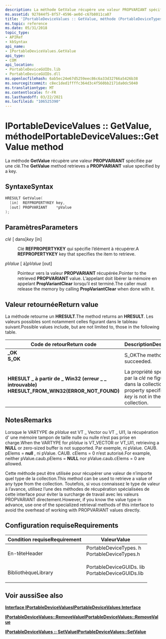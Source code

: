 ```yaml
---
description: La méthode GetValue récupère une valeur PROPVARIANT spécifiée par une clé.
ms.assetid: 927844f5-8f57-4596-ae0d-c67b8011ca87
title: 'IPortableDeviceValues :: GetValue, méthode (PortableDeviceTypes. h)'
ms.topic: reference
ms.date: 05/31/2018
topic_type:
- APIRef
- kbSyntax
api_name:
- IPortableDeviceValues.GetValue
api_type:
- COM
api_location:
- PortableDeviceGUIDs.lib
- PortableDeviceGUIDs.dll
ms.openlocfilehash: 6ab5ec24e67d5259eec86c6a33d32766a5426b38
ms.sourcegitcommit: c8ec1ded1ffffc364d3c4f560bb2171da0dc5040
ms.translationtype: MT
ms.contentlocale: fr-FR
ms.lasthandoff: 03/22/2021
ms.locfileid: "106525390"
---
```

# <a name="iportabledevicevaluesgetvalue-method"></a><span data-ttu-id="a31fd-103">IPortableDeviceValues :: GetValue, méthode</span><span class="sxs-lookup"><span data-stu-id="a31fd-103">IPortableDeviceValues::GetValue method</span></span>

<span data-ttu-id="a31fd-104">La méthode **GetValue** récupère une valeur **PROPVARIANT** spécifiée par une clé.</span><span class="sxs-lookup"><span data-stu-id="a31fd-104">The **GetValue** method retrieves a **PROPVARIANT** value specified by a key.</span></span>

## <a name="syntax"></a><span data-ttu-id="a31fd-105">Syntaxe</span><span class="sxs-lookup"><span data-stu-id="a31fd-105">Syntax</span></span>


```C++
HRESULT GetValue(
  [in]  REFPROPERTYKEY key,
  [out] PROPVARIANT    *pValue
);
```



## <a name="parameters"></a><span data-ttu-id="a31fd-106">Paramètres</span><span class="sxs-lookup"><span data-stu-id="a31fd-106">Parameters</span></span>

<dl> <dt>

<span data-ttu-id="a31fd-107">*clé* \[ dans\]</span><span class="sxs-lookup"><span data-stu-id="a31fd-107">*key* \[in\]</span></span>
</dt> <dd>

<span data-ttu-id="a31fd-108">Clé **REFPROPERTYKEY** qui spécifie l’élément à récupérer.</span><span class="sxs-lookup"><span data-stu-id="a31fd-108">A **REFPROPERTYKEY** key that specifies the item to retrieve.</span></span>

</dd> <dt>

<span data-ttu-id="a31fd-109">*pValue* \[ à\]</span><span class="sxs-lookup"><span data-stu-id="a31fd-109">*pValue* \[out\]</span></span>
</dt> <dd>

<span data-ttu-id="a31fd-110">Pointeur vers la valeur **PROPVARIANT** récupérée.</span><span class="sxs-lookup"><span data-stu-id="a31fd-110">Pointer to the retrieved **PROPVARIANT** value.</span></span> <span data-ttu-id="a31fd-111">L’appelant doit libérer la mémoire en appelant **PropVariantClear** lorsqu’il est terminé.</span><span class="sxs-lookup"><span data-stu-id="a31fd-111">The caller must release the memory by calling **PropVariantClear** when done with it.</span></span>

</dd> </dl>

## <a name="return-value"></a><span data-ttu-id="a31fd-112">Valeur retournée</span><span class="sxs-lookup"><span data-stu-id="a31fd-112">Return value</span></span>

<span data-ttu-id="a31fd-113">La méthode retourne un **HRESULT**.</span><span class="sxs-lookup"><span data-stu-id="a31fd-113">The method returns an **HRESULT**.</span></span> <span data-ttu-id="a31fd-114">Les valeurs possibles sont notamment celles figurant dans le tableau suivant.</span><span class="sxs-lookup"><span data-stu-id="a31fd-114">Possible values include, but are not limited to, those in the following table.</span></span>



| <span data-ttu-id="a31fd-115">Code de retour</span><span class="sxs-lookup"><span data-stu-id="a31fd-115">Return code</span></span>                                                                                                            | <span data-ttu-id="a31fd-116">Description</span><span class="sxs-lookup"><span data-stu-id="a31fd-116">Description</span></span>                                                          |
|------------------------------------------------------------------------------------------------------------------------|----------------------------------------------------------------------|
| <dl> <span data-ttu-id="a31fd-117"><dt>**\_OK**</dt></span><span class="sxs-lookup"><span data-stu-id="a31fd-117"><dt>**S\_OK**</dt></span></span> </dl>                                   | <span data-ttu-id="a31fd-118">S_OK</span><span class="sxs-lookup"><span data-stu-id="a31fd-118">The method succeeded.</span></span><br/>                                     |
| <dl> <span data-ttu-id="a31fd-119"><dt>**HRESULT \_ à partir de \_ Win32 (erreur \_ \_ introuvable)**</dt></span><span class="sxs-lookup"><span data-stu-id="a31fd-119"><dt>**HRESULT\_FROM\_WIN32(ERROR\_NOT\_FOUND)**</dt></span></span> </dl> | <span data-ttu-id="a31fd-120">La propriété spécifiée par la *clé* ne figure pas dans la collection.</span><span class="sxs-lookup"><span data-stu-id="a31fd-120">The property specified by *key* is not in the collection.</span></span><br/> |



 

## <a name="remarks"></a><span data-ttu-id="a31fd-121">Notes</span><span class="sxs-lookup"><span data-stu-id="a31fd-121">Remarks</span></span>

<span data-ttu-id="a31fd-122">Lorsque le VARTYPE de *pValue* est VT \_ Vector ou VT \_ UI1, la récupération d'  une mémoire tampon de taille nulle ou nulle n’est pas prise en charge.</span><span class="sxs-lookup"><span data-stu-id="a31fd-122">When the VARTYPE for *pValue* is VT\_VECTOR or VT\_UI1, retrieving a **NULL** or zero-sized buffer is not supported.</span></span> <span data-ttu-id="a31fd-123">Par exemple, ni pValue. CAUB. pElems = **null** , ni pValue. CAUB. cElems = 0 n’est autorisé.</span><span class="sxs-lookup"><span data-stu-id="a31fd-123">For example, neither pValue.caub.pElems = **NULL** nor pValue.caub.cElems = 0 are allowed.</span></span>

<span data-ttu-id="a31fd-124">Cette méthode peut être utilisée pour récupérer une valeur de n’importe quel type de la collection.</span><span class="sxs-lookup"><span data-stu-id="a31fd-124">This method can be used to retrieve a value of any type from the collection.</span></span> <span data-ttu-id="a31fd-125">Toutefois, si vous connaissez le type de valeur à l’avance, utilisez l’une des méthodes de récupération spécialisées de cette interface pour éviter la surcharge de travail avec les valeurs PROPVARIANT directement.</span><span class="sxs-lookup"><span data-stu-id="a31fd-125">However, if you know the value type in advance, use one of the specialized retrieval methods of this interface to avoid the overhead of working with PROPVARIANT values directly.</span></span>

## <a name="requirements"></a><span data-ttu-id="a31fd-126">Configuration requise</span><span class="sxs-lookup"><span data-stu-id="a31fd-126">Requirements</span></span>



| <span data-ttu-id="a31fd-127">Condition requise</span><span class="sxs-lookup"><span data-stu-id="a31fd-127">Requirement</span></span> | <span data-ttu-id="a31fd-128">Valeur</span><span class="sxs-lookup"><span data-stu-id="a31fd-128">Value</span></span> |
|--------------------|----------------------------------------------------------------------------------------------------|
| <span data-ttu-id="a31fd-129">En-tête</span><span class="sxs-lookup"><span data-stu-id="a31fd-129">Header</span></span><br/>  | <dl> <span data-ttu-id="a31fd-130"><dt>PortableDeviceTypes. h</dt></span><span class="sxs-lookup"><span data-stu-id="a31fd-130"><dt>PortableDeviceTypes.h</dt></span></span> </dl>   |
| <span data-ttu-id="a31fd-131">Bibliothèque</span><span class="sxs-lookup"><span data-stu-id="a31fd-131">Library</span></span><br/> | <dl> <span data-ttu-id="a31fd-132"><dt>PortableDeviceGUIDs. lib</dt></span><span class="sxs-lookup"><span data-stu-id="a31fd-132"><dt>PortableDeviceGUIDs.lib</dt></span></span> </dl> |



## <a name="see-also"></a><span data-ttu-id="a31fd-133">Voir aussi</span><span class="sxs-lookup"><span data-stu-id="a31fd-133">See also</span></span>

<dl> <dt>

[<span data-ttu-id="a31fd-134">**Interface IPortableDeviceValues**</span><span class="sxs-lookup"><span data-stu-id="a31fd-134">**IPortableDeviceValues Interface**</span></span>](iportabledevicevalues.md)
</dt> <dt>

[<span data-ttu-id="a31fd-135">**IPortableDeviceValues::RemoveValue**</span><span class="sxs-lookup"><span data-stu-id="a31fd-135">**IPortableDeviceValues::RemoveValue**</span></span>](iportabledevicevalues-removevalue.md)
</dt> <dt>

[<span data-ttu-id="a31fd-136">**IPortableDeviceValues :: SetValue**</span><span class="sxs-lookup"><span data-stu-id="a31fd-136">**IPortableDeviceValues::SetValue**</span></span>](iportabledevicevalues-setvalue.md)
</dt> </dl>

 

 





